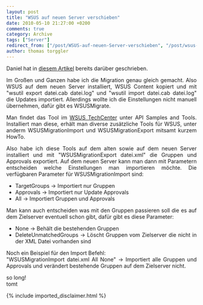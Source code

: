 ```yaml
---
layout: post
title: "WSUS auf neuen Server verschieben"
date: 2010-05-10 21:27:00 +0200
comments: true
category: Archive
tags: ["Server"]
redirect_from: ["/post/WSUS-auf-neuen-Server-verschieben", "/post/wsus-auf-neuen-server-verschieben"]
author: thomas torggler
---
```

<!-- more -->
<p style="text-align: justify;">Daniel hat in <a href="/post/WSUS-verschieben.aspx">diesem Artikel</a> bereits dar&uuml;ber geschrieben.</p>
<p style="text-align: justify;">Im Gro&szlig;en und Ganzen habe ich die Migration genau gleich gemacht. Also WSUS auf dem neuen Server installiert, WSUS Content kopiert und mit "wsutil export datei.cab datei.log" und "wsutil import datei.cab datei.log" die Updates importiert. Allerdings wollte ich die Einstellungen nicht manuell &uuml;bernehmen, daf&uuml;r gibt es WSUSMigrate.</p>
<p style="text-align: justify;">Man findet das Tool im <a href="http://technet.microsoft.com/en-us/wsus/default.aspx" target="_blank">WSUS TechCenter</a> unter API Samples and Tools. Installiert man diese, erh&auml;lt man diverse zus&auml;tzliche Tools f&uuml;r WSUS, unter anderm WSUSMigrationImport und WSUSMigrationExport mitsamt kurzem HowTo.</p>
<p style="text-align: justify;">Also habe ich diese Tools auf dem alten sowie auf dem neuen Server installiert und mit "WSUSMigrationExport datei.xml" die Gruppen und Approvals exportiert. Auf dem neuen Server kann man dann mit Parametern entscheiden welche Einstellungen man importieren m&ouml;chte. Die verf&uuml;gbaren Parameter f&uuml;r WSUSMigrationImport sind:</p>
<ul>
<li>
<div style="text-align: justify;">TargetGroups -&gt; Importiert nur Gruppen</div>
</li>
<li>
<div style="text-align: justify;">Approvals -&gt; Importiert nur Update Approvals</div>
</li>
<li>
<div style="text-align: justify;">All -&gt; Importiert Gruppen und Approvals</div>
</li>
</ul>
<p style="text-align: justify;">Man kann auch entscheiden was mit den Gruppen passieren soll die es auf dem Zielserver eventuell schon gibt, daf&uuml;r gibt es diese Parameter:</p>
<ul>
<li>
<div style="text-align: justify;">None -&gt; Beh&auml;lt die bestehenden Gruppen</div>
</li>
<li>
<div style="text-align: justify;">DeleteUnmatchedGroups -&gt; L&ouml;scht Gruppen vom Zielserver die nicht in der XML Datei vorhanden sind</div>
</li>
</ul>
<p style="text-align: justify;">Noch ein Beispiel f&uuml;r den Import Befehl:<br />"WSUSMigrationImport datei.xml All None" -&gt; Importiert alle Gruppen und Approvals und ver&auml;ndert bestehende Gruppen auf dem Zielserver nicht.</p>
<p style="text-align: justify;">so long!<br />tomt</p>
{% include imported_disclaimer.html %}
